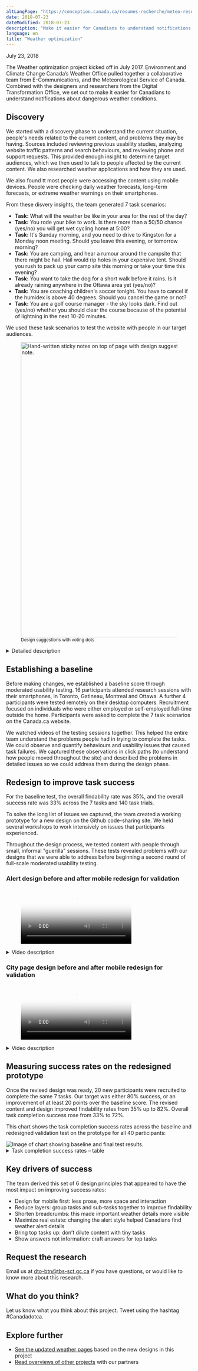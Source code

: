 ```yaml
---
altLangPage: "https://conception.canada.ca/resumes-recherche/meteo-resume-recherche.html"
date: 2018-07-23
dateModified: 2018-07-23
description: "Make it easier for Canadians to understand notifications about dangerous weather conditions."
language: en
title: "Weather optimization"
---
```

<p css="post-meta">
  <time datetime="2018-05-09T00:00:00+00:00" itemprop="datePublished">July 23, 2018</time>
</p>
<p>The Weather optimization project kicked off in July 2017. Environment and Climate Change Canada’s Weather Office pulled together a collaborative team from E-Communications, and the Meteorological Service of Canada. Combined with the designers and researchers from the Digital Transformation Office, we set out to make it easier for Canadians to understand notifications about dangerous weather conditions.</p>
<h2>Discovery</h2>
<p>We started with a discovery phase to understand the current situation, people's needs related to the current content, and problems they may be having. Sources included reviewing previous usability studies, analyzing website traffic patterns and search behaviours, and reviewing phone and support requests. This provided enough insight to determine target audiences, which we then used to talk to people affected by the current content. We also researched weather applications and how they are used.</p>
<p>We also found tt most people were accessing the content using mobile devices. People were checking daily weather forecasts, long-term forecasts, or extreme weather warnings on their smartphones.</p>
<p>From these disvery insights, the team generated 7 task scenarios:</p>
<ul>
  <li><strong>Task:</strong> What will the weather be like in your area for the rest of the day?</li>
  <li><strong>Task:</strong> You rode your bike to work. Is there more than a 50/50 chance (yes/no) you will get wet cycling home at 5:00?</li>
  <li><strong>Task:</strong> It's Sunday morning, and you need to drive to Kingston for a Monday noon meeting. Should you leave this evening, or tomorrow morning?</li>
  <li><strong>Task:</strong> You are camping, and hear a rumour around the campsite that there might be hail. Hail would rip holes in your expensive tent. Should you rush to pack up your camp site this morning or take your time this evening?</li>
  <li><strong>Task:</strong> You want to take the dog for a short walk before it rains. Is it already raining anywhere in the Ottawa area yet (yes/no)?</li>
  <li> <strong> Task:</strong> You are coaching children's soccer tonight. You have to cancel if the humidex is above 40 degrees. Should you cancel the game or not? </li>
  <li><strong>Task:</strong> You are a golf course manager - the sky looks dark. Find out (yes/no) whether you should clear the course because of the potential of lightning in the next 10-20 minutes.</li>
</ul>
<p>We used these task scenarios to test the website with people in our target audiences.</p>
<figure> <img class="img-responsive" alt="Hand-written sticky notes on top of page with design suggestions for improving icons. There are sticker dots on the note." src="../images/weather-meteo/design-suggestions.jpg" width="800px" />
  <figcaption><small>Design suggestions with voting dots</small></figcaption>
</figure>
<div class="col-md-8 row">
  <details>
    <summary>Detailed description</summary>
    <p>Solutions being voted on, which is on a printed paper sheet.</p>
    <p>HMW (how might we) better match expectations about icons (people touched them a lot!)</p>
    <p>Task 2 and Task 3: 24 hour. Task 6: Humidex night-day.</p>
    <p>Sticky notes are placed on top of the print out, sticky notes with similar ideas are grouped together.</p>
    <p>Sticky grouping 1: </p>
    <p>There are 14 voting dots on this group.</p>
    <ul>
      <li>make forecast icon/text for today/tonight clickable </li>
      <li>tonight clickable to hourly </li>
      <li>click entire block not word </li>
      <li>clickable icons/block sections </li>
      <li>clickable icon </li>
      <li>clickable icons on (illegible) to 24 hr test page/ how do we handle accessibility </li>
      <li>make current conditions box clickable to display condition details - this would move forecast up </li>
    </ul>
    <p>Sticky note grouping 2: </p>
    <p>There are 2 voting dots on this group.</p>
    <ul>
      <li>icons are a very simplistic representation of the weather</li>
      <li>animate current icon</li>
    </ul>
  </details>
</div>
<h2>Establishing a baseline</h2>
<p>Before making changes, we established a baseline score through moderated usability testing. 16 participants attended research sessions with their smartphones, in Toronto, Gatineau, Montreal and Ottawa. A further 4 participants were tested remotely on their desktop computers. Recruitment focused on individuals who were either employed or self-employed full-time outside the home. Participants were asked to complete the 7 task scenarios on the Canada.ca website. </p>
<p>We watched videos of the testing sessions together. This helped the entire team understand the problems people had in trying to complete the tasks. We could observe and quantify behaviours and usability issues that caused task failures. We captured these observations in click paths (to understand how people moved throughout the site) and described the problems in detailed issues so we could address them during the design phase.</p>
<h2>Redesign to improve task success</h2>
<p>For the baseline test, the overall findability rate was 35%, and the overall success rate was 33% across the 7 tasks and 140 task trials.</p>
<p>To solve the long list of issues we captured, the team created a working prototype for a new design on the Github code-sharing site. We held several workshops to work intensively on issues that participants experienced.</p>
<p>Throughout the design process, we tested content with people through small, informal "guerilla" sessions. These tests revealed problems with our designs that we were able to address before beginning a second round of full-scale moderated usability testing.</p>
<h3>Alert design before and after mobile redesign for validation</h3>
<div class="mwsmediaplayer section col-md-10">
  <figure class="wb-mltmd">
    <video poster="../images/weather-meteo/weather_phones_anim-alert.jpg" title="Alert design before and after mobile redesign for validation">
      <source src="../images/weather-meteo/weather_phones_anim-alert.mp4" type="video/mp4" />
    </video>
  </figure>
</div>
<div class="clearfix"></div>
<details>
  <summary>Video description</summary>
  <p>Two smartphones are shown with 2 different versions of a web page. One is labelled "Baseline", the other "Redesign".</p>
  <p>In the "Baseline" page, the title is "Ottawa (Kanata-Orléans) ON” followed by a weather alert box in yellow with the text "Severe thunderstorm watch in effect". An arrow points to the alert box with the annotation "Baseline: Few people realized they could click the warning to see details about the storm”.</p>
  <p>In the "Redesign" page, the weather alert box in yellow has been changed: there is now a small warning icon, the text is now underlined to show it can be clicked, and there is a chevron on the right. This image is animated, and the phone screen slowly scrolls up and down to show the alert is duplicated below the forecast which is lower on the page. An arrow points to alert text with the annotation "Redesign: Everyone noticed and clicked the warning - either at the top or in the forecast".</p>
</details>
<h3>City page design before and after mobile redesign for validation</h3>
<div class="mwsmediaplayer section col-md-9">
  <figure class="wb-mltmd">
    <video poster="../images/weather-meteo/weather_phones_anim.jpg" title="City page design before and after mobile redesign for validation">
      <source src="../images/weather-meteo/weather_phones_anim.mp4" type="video/mp4" />
    </video>
  </figure>
</div>
<div class="clearfix"></div>
<details>
  <summary>Video description</summary>
  <p>Two smartphones are shown with 2 different versions of a web page. One is labelled "Baseline", the other "Redesign".</p>
  <p>The "Baseline" page is animated and scrolls to the bottom, past the Current Conditions, Forecast, Averages and Extremes, etc. The page is very long and the commonly used links are found at the end. An arrow points to the list of links with the annotation "Baseline: Huge page to scroll. Participants didn't find important task links all the way at the bottom of the page".</p>
  <p>The "Redesign" page is also animated, and scrolls to just underneath the Current Conditions. This part of the page has been changed so that the content is in two columns, and the links are now easy to find. An arrow points to the list of links with the annotation "Redesign: Content has been streamlined. Short page. All participants found important links next to forecast".</p>
</details>
<h2>Measuring success rates on the redesigned prototype</h2>
<p>Once the revised design was ready, 20 new participants were recruited to complete the same 7 tasks. Our target was either 80% success, or an improvement of at least 20 points over the baseline score. The revised content and design improved findability rates from 35% up to 82%. Overall task completion success rose from 33% to 72%.</p>
<p>This chart shows the task completion success rates across the baseline and redesigned validation test on the prototype for all 40 participants:</p>
<div class="col-md-12"><img class="img-responsive hidden-sm hidden-xs" src="../images/weather-meteo/Baseline_vs_Validation_Success_results.jpg" alt="Image of chart showing baseline and final test results." /></div>
<div class="row col-md-8">
  <details>
    <summary>Task completion success rates – table</summary>
    <p>Baseline measurement at start of project, validation on prototype redesigned by project team.</p>
    <div class="table-bravo">
      <table class="table table-bordered">
        <thead>
          <tr>
            <th scope="col">Task</th>
            <th scope="col">Baseline</th>
            <th scope="col">Validation</th>
          </tr>
        </thead>
        <tbody>
          <tr>
            <td>1. Navigate to local forecast</td>
            <td>87%</td>
            <td>100%</td>
          </tr>
          <tr>
            <td>2. Understand &amp; find precipitation likelihood</td>
            <td>19%</td>
            <td>94%</td>
          </tr>
          <tr>
            <td>3. Snow statement: Driving</td>
            <td>25%</td>
            <td>75%</td>
          </tr>
          <tr>
            <td>4. Alert: Open thunderstorm watch for hail</td>
            <td>6%</td>
            <td>63%</td>
          </tr>
          <tr>
            <td>5. Radar: Decision based on current precipitation</td>
            <td>0%</td>
            <td>31%</td>
          </tr>
          <tr>
            <td>6. Humidex: Cancel soccer game</td>
            <td>88%</td>
            <td>81%</td>
          </tr>
          <tr>
            <td>7. Lightning map: Clear golf course </td>
            <td>6%</td>
            <td>63%</td>
          </tr>
        </tbody>
      </table>
    </div>
  </details>
</div>
<h2>Key drivers of success</h2>
<p>The team derived this set of 6 design principles that appeared to have the most impact on improving success rates: </p>
<ul>
  <li>Design for mobile first: less prose, more space and interaction</li>
  <li>Reduce layers: group tasks and sub-tasks together to improve findability</li>
  <li>Shorten breadcrumbs: this made important weather details more visible </li>
  <li>Maximize real estate: changing the alert style helped Canadians find weather alert details</li>
  <li>Bring top tasks up: don’t dilute content with tiny tasks</li>
  <li>Show answers not information: craft answers for top tasks</li>
</ul>
<h2>Request the research </h2>
<p>Email us at <a href="mailto:dto-btn@tbs-sct.gc.ca">dto-btn@tbs-sct.gc.ca</a> if you have questions, or would like to know more about this research.</p>
<h2> What do you think? </h2>
<p>Let us know what you think about this project. Tweet using the hashtag #Canadadotca.</p>
<h2> Explore further </h2>
<ul>
  <li><a href="https://weather.gc.ca/canada_e.html">See the updated weather pages</a> based on the new designs in this project</li>
  <li><a href="https://blog.canada.ca/pages/project-overview.html">Read overviews of other projects</a> with our partners</li>
</ul>
